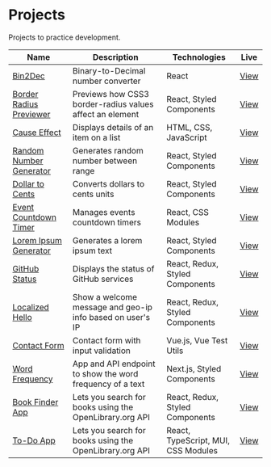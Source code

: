 # Projects

Projects to practice development.

| Name                                               | Description                                               | Technologies                        | Live                                                                      |
| -------------------------------------------------- | --------------------------------------------------------- | ----------------------------------- | ------------------------------------------------------------------------- |
| [Bin2Dec](bin2dec)                                 | Binary-to-Decimal number converter                        | React                               | [View](https://jjnilton.github.io/projects/bin2dec/build)                 |
| [Border Radius Previewer](border-radius-previewer) | Previews how CSS3 border-radius values affect an element  | React, Styled Components            | [View](https://jjnilton.github.io/projects/border-radius-previewer/build) |
| [Cause Effect](cause-effect)                       | Displays details of an item on a list                     | HTML, CSS, JavaScript               | [View](https://jjnilton.github.io/projects/cause-effect/dist)             |
| [Random Number Generator](random-number-generator) | Generates random number between range                     | React, Styled Components            | [View](https://jjnilton.github.io/projects/random-number-generator/build) |
| [Dollar to Cents](dollars-to-cents)                | Converts dollars to cents units                           | React, Styled Components            | [View](https://jjnilton.github.io/projects/dollars-to-cents/build)        |
| [Event Countdown Timer](event-countdown-timer)     | Manages events countdown timers                           | React, CSS Modules                  | [View](https://jjnilton.github.io/projects/event-countdown-timer/build)   |
| [Lorem Ipsum Generator](lorem-ipsum-generator)     | Generates a lorem ipsum text                              | React, Styled Components            | [View](https://jjnilton.github.io/projects/lorem-ipsum-generator/build)   |
| [GitHub Status](github-status)                     | Displays the status of GitHub services                    | React, Redux, Styled Components     | [View](https://jjnilton.github.io/projects/github-status/build)           |
| [Localized Hello](localized-hello)                 | Show a welcome message and geo-ip info based on user's IP | React, Redux, Styled Components     | [View](https://jjnilton.github.io/projects/localized-hello/build)         |
| [Contact Form](contact-form)                       | Contact form with input validation                        | Vue.js, Vue Test Utils              | [View](https://jjnilton.github.io/projects/contact-form/dist)             |
| [Word Frequency](word-frequency)                   | App and API endpoint to show the word frequency of a text | Next.js, Styled Components          | [View](https://word-frequency-app.vercel.app/)                            |
| [Book Finder App](book-finder-app)                 | Lets you search for books using the OpenLibrary.org API   | React, Redux, Styled Components     | [View](https://jjnilton.github.io/projects/book-finder-app/dist)          |
| [To-Do App](todo-app)                              | Lets you search for books using the OpenLibrary.org API   | React, TypeScript, MUI, CSS Modules | [View](https://jjnilton.github.io/projects/todo-app/build)                |
